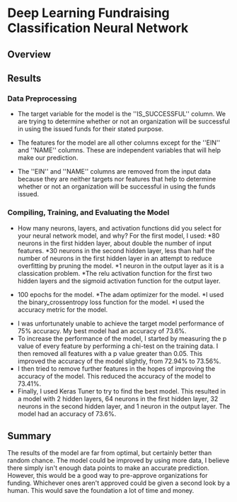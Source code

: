 # Deep Learning Fundraising Classification Neural Network
## Overview

## Results

### Data Preprocessing

- The target variable for the model is the ''IS_SUCCESSFUL'' column. We are trying to determine whether or not
an organization will be successful in using the issued funds for their stated purpose. 

- The features for the model are all other columns except for the ''EIN'' and ''NAME'' columns. These are independent variables that will help make our prediction. 

- The ''EIN'' and ''NAME'' columns are removed from the input data because they are neither targets nor features that help to determine whether or not an organization will be successful in using the funds issued.


### Compiling, Training, and Evaluating the Model

- How many neurons, layers, and activation functions did you select for your neural network model, and why?
For the first model, I used:
 *80 neurons in the first hidden layer, about double the number of input features.
 *30 neurons in the second hidden layer, less than half the number of neurons in the first hidden layer in an 
    attempt to reduce overfitting by pruning the model.
 *1 neuron in the output layer as it is a classication problem. 
 *The relu activation function for the first two hidden layers and the sigmoid activation function for the output layer. 
 * 100 epochs for the model. 
 *The adam optimizer for the model. 
 *I used the binary_crossentropy loss function for the model. 
 *I used the accuracy metric for the model.
- I was unfortunately unable to achieve the target model performance of 75% accuracy. My best model had an accuracy of 73.6%.
- To increase the performance of the model, I started by measuring the p value of every feature by performing a chi-test on the training data. I then removed all features with a p value greater than 0.05. This improved the accuracy of the model slightly, from 72.94% to 73.56%. 
- I then tried to remove further features in the hopes of improving the accuracy of the model. This reduced the accuracy of the model to 73.41%. 
- Finally, I used Keras Tuner to try to find the best model. This resulted in a model with 2 hidden layers, 64 neurons in the first hidden layer, 32 neurons in the second hidden layer, and 1 neuron in the output layer. The model had an accuracy of 73.6%.


## Summary

The results of the model are far from optimal, but certainly better than random chance. The model could be improved by using more data, I believe there simply isn't enough data points to make an accurate prediction. However, this would be a good way to pre-approve organizations for funding. Whichever ones aren't approved could be given a second look by a human. This would save the foundation a lot of time and money.
